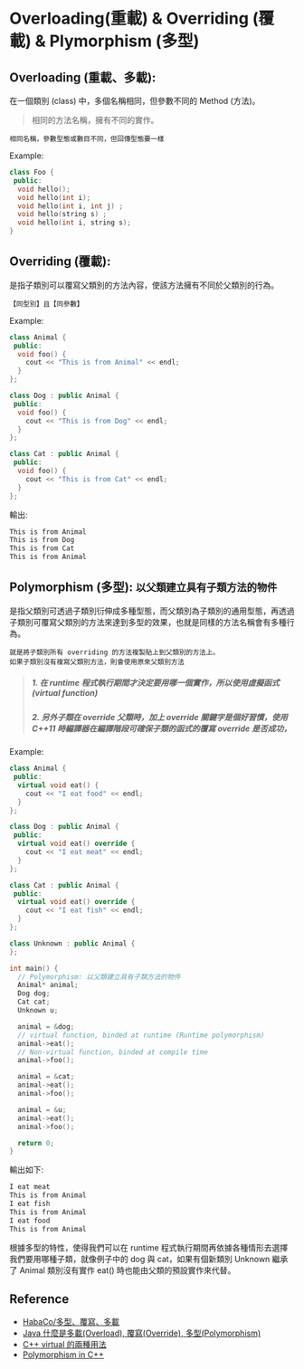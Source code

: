 # Overloading(重載) & Overriding (覆載) & Plymorphism (多型)

## Overloading (重載、多載):

在一個類別 (class) 中，多個名稱相同，但參數不同的 Method (方法)。

> 相同的方法名稱，擁有不同的實作。

```
相同名稱，參數型態或數目不同，但回傳型態要一樣
```

Example:

```c++
class Foo {
 public:
  void hello();
  void hello(int i);
  void hello(int i, int j) ;
  void hello(string s) ;
  void hello(int i, string s);
}
```

## Overriding (覆載):

是指子類別可以覆寫父類別的方法內容，使該方法擁有不同於父類別的行為。

```
【同型別】且【同參數】
```

Example:

```c++
class Animal {
 public:
  void foo() {
    cout << "This is from Animal" << endl;
  }
};

class Dog : public Animal {
 public:
  void foo() {
    cout << "This is from Dog" << endl;
  }
};

class Cat : public Animal {
 public:
  void foo() {
    cout << "This is from Cat" << endl;
  }
};
```

輸出:

```sh
This is from Animal
This is from Dog
This is from Cat
This is from Animal
```


## Polymorphism (多型): `以父類建立具有子類方法的物件`

是指父類別可透過子類別衍伸成多種型態，而父類別為子類別的通用型態，再透過子類別可覆寫父類別的方法來達到多型的效果，也就是同樣的方法名稱會有多種行為。

```
就是將子類別所有 overriding 的方法複製貼上到父類別的方法上。
如果子類別沒有複寫父類別方法，則會使用原來父類別方法
```

> ##### 1. 在 runtime 程式執行期間才決定要用哪一個實作，所以使用虛擬函式 (virtual function)
> ##### 2. 另外子類在 override 父類時，加上 override 關鍵字是個好習慣，使用 C++11 時編譯器在編譯階段可確保子類的函式的覆寫 override 是否成功，

Example:

```c++
class Animal {
 public:
  virtual void eat() {
    cout << "I eat food" << endl;
  }
};

class Dog : public Animal {
 public:
  virtual void eat() override {
    cout << "I eat meat" << endl;
  }
};

class Cat : public Animal {
 public:
  virtual void eat() override {
    cout << "I eat fish" << endl;
  }
};

class Unknown : public Animal {
};

int main() {
  // Polymorphism: 以父類建立具有子類方法的物件
  Animal* animal;
  Dog dog;
  Cat cat;
  Unknown u;

  animal = &dog;
  // virtual function, binded at runtime (Runtime polymorphism)
  animal->eat();
  // Non-virtual function, binded at compile time
  animal->foo();

  animal = &cat;
  animal->eat();
  animal->foo();

  animal = &u;
  animal->eat();
  animal->foo();

  return 0;
}
```

輸出如下:

```sh
I eat meat
This is from Animal
I eat fish
This is from Animal
I eat food
This is from Animal
```

根據多型的特性，使得我們可以在 runtime 程式執行期間再依據各種情形去選擇我們要用哪種子類，就像例子中的 dog 與 cat，如果有個新類別 Unknown 繼承了 Animal 類別沒有實作 eat() 時也能由父類的預設實作來代替。

## Reference

- [HabaCo/多型、覆寫、多載](https://gist.github.com/HabaCo/a2c8ed62efc1b5d42a1c)
- [Java 什麼是多載(Overload), 覆寫(Override), 多型(Polymorphism)](https://matthung0807.blogspot.com/2018/02/java-overload.html)
- [C++ virtual 的兩種用法](https://shengyu7697.github.io/cpp-virtual/)
- [Polymorphism in C++](https://www.geeksforgeeks.org/polymorphism-in-c/)

